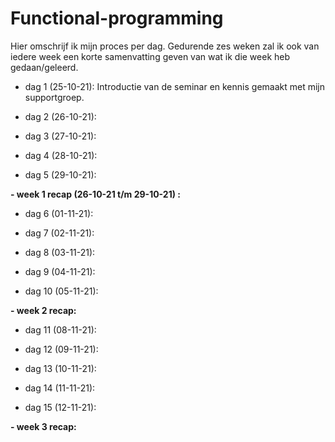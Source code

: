 # Functional-programming

Hier omschrijf ik mijn proces per dag. Gedurende zes weken zal ik ook van iedere week een korte samenvatting geven van wat ik die week heb gedaan/geleerd.

- dag 1 (25-10-21):
Introductie van de seminar en kennis gemaakt met mijn supportgroep.

- dag 2 (26-10-21):

- dag 3 (27-10-21):

- dag 4 (28-10-21):

- dag 5 (29-10-21):

**- week 1 recap (26-10-21 t/m 29-10-21) :**



- dag 6 (01-11-21):

- dag 7 (02-11-21):

- dag 8 (03-11-21):

- dag 9 (04-11-21):

- dag 10 (05-11-21):

**-  week 2 recap:**



- dag 11 (08-11-21):

- dag 12 (09-11-21):

- dag 13 (10-11-21):

- dag 14 (11-11-21):

- dag 15 (12-11-21):

**-  week 3 recap:**


